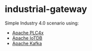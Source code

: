 # industrial-gateway
Simple Industry 4.0 scenario using:
* [Apache PLC4x](https://plc4x.apache.org/)
* [Apache IoTDB](https://iotdb.apache.org/)
* [Apache Kafka](https://kafka.apache.org/)
